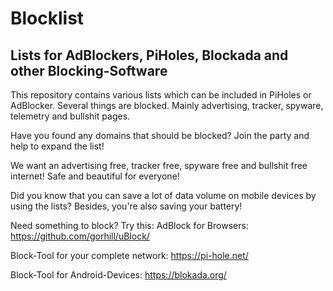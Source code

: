 # Blocklist
Lists for AdBlockers, PiHoles, Blockada and other Blocking-Software
-----------------------------

This repository contains various lists which can be included in PiHoles or AdBlocker. Several things are blocked. Mainly advertising, tracker, spyware, telemetry and bullshit pages.

Have you found any domains that should be blocked? 
Join the party and help to expand the list!

We want an advertising free, tracker free, spyware free and bullshit free internet! Safe and beautiful for everyone!



Did you know that you can save a lot of data volume on mobile devices by using the lists?
Besides, you're also saving your battery!


Need something to block?
Try this:
AdBlock for Browsers: https://github.com/gorhill/uBlock/

Block-Tool for your complete network: https://pi-hole.net/

Block-Tool for Android-Devices: https://blokada.org/
